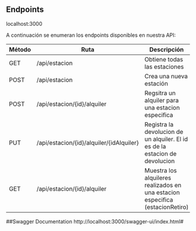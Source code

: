 ## Endpoints
localhost:3000

A continuación se enumeran los endpoints disponibles en nuestra API:

| Método | Ruta                                  | Descripción                                                                   |
|--------|---------------------------------------|-------------------------------------------------------------------------------|
| GET    | /api/estacion                         | Obtiene todas las estaciones                                                  |
| POST   | /api/estacion                         | Crea una nueva estación                                                       |
| POST   | /api/estacion/{id}/alquiler           | Regsitra un alquiler para una estacion especifica                             |
| PUT    | /api/estacion/{id}/alquiler/{idAlquiler} | Registra la devolucion de un alquiler. El id es de la estacion de devolucion  |
| GET    | /api/estacion/{id}/alquiler | Muestra los alquileres realizados en una estacion especifica (estacionRetiro) |
##Swagger Documentation
http://localhost:3000/swagger-ui/index.html#